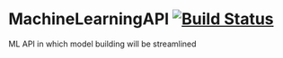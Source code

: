 # MachineLearningAPI [![Build Status](https://travis-ci.com/ZeerakW/MachineLearningAPI.svg?token=5q8ipi37nhoPMz7eekph&branch=staging)](https://travis-ci.com/ZeerakW/MachineLearningAPI)

ML API in which model building will be streamlined
